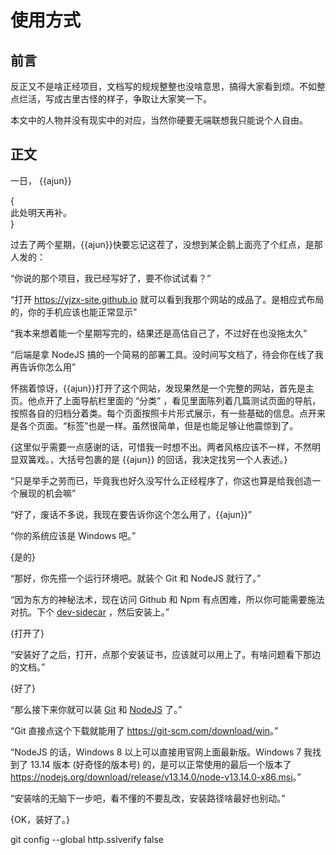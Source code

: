 # 使用方式

## 前言

反正又不是啥正经项目，文档写的规规整整也没啥意思，搞得大家看到烦。不如整点烂活，写成古里古怪的样子，争取让大家笑一下。

本文中的人物并没有现实中的对应，当然你硬要无端联想我只能说个人自由。

## 正文

一日， {{ajun}}

{  
    此处明天再补。  
}  

过去了两个星期，{{ajun}}快要忘记这茬了，没想到某企鹅上面亮了个红点，是那人发的：

“你说的那个项目，我已经写好了，要不你试试看？”

“打开 <https://yjzx-site.github.io> 就可以看到我那个网站的成品了。是相应式布局的，你的手机应该也能正常显示”  

“我本来想着能一个星期写完的，结果还是高估自己了，不过好在也没拖太久”

“后端是拿 NodeJS 搞的一个简易的部署工具。没时间写文档了，待会你在线了我再告诉你怎么用”

怀揣着惊讶，{{ajun}}打开了这个网站，发现果然是一个完整的网站，首先是主页。他点开了上面导航栏里面的 “分类” ，看见里面陈列着几篇测试页面的导航，按照各自的归档分着类。每个页面按照卡片形式展示，有一些基础的信息。点开来是各个页面。“标签”也是一样。虽然很简单，但是也能足够让他震惊到了。

{这里似乎需要一点感谢的话，可惜我一时想不出。两者风格应该不一样，不然明显双簧戏。，大括号包裹的是 {{ajun}} 的回话，我决定找另一个人表述。}

“只是举手之劳而已，毕竟我也好久没写什么正经程序了，你这也算是给我创造一个展现的机会嘛”

“好了，废话不多说，我现在要告诉你这个怎么用了，{{ajun}}”

“你的系统应该是 Windows 吧。”

{是的}

“那好，你先搭一个运行环境吧。就装个 Git 和 NodeJS 就行了。”

“因为东方的神秘法术，现在访问 Github 和 Npm 有点困难，所以你可能需要施法对抗。下个 [dev-sidecar](https://gitee.com/docmirror/dev-sidecar/releases) ，然后安装上。”

{打开了}

“安装好了之后，打开，点那个安装证书，应该就可以用上了。有啥问题看下那边的文档。”

{好了}

“那么接下来你就可以装 [Git](https://git-scm.com/) 和 [NodeJS](https://nodejs.org/zh-cn/) 了。”

“Git 直接点这个下载就能用了 <https://git-scm.com/download/win>。”

“NodeJS 的话，Windows 8 以上可以直接用官网上面最新版。Windows 7 我找到了 13.14 版本 (好奇怪的版本号) 的，是可以正常使用的最后一个版本了 <https://nodejs.org/download/release/v13.14.0/node-v13.14.0-x86.msi>。”

“安装啥的无脑下一步吧，看不懂的不要乱改，安装路径啥最好也别动。”

{OK，装好了。}

git config --global http.sslverify false


